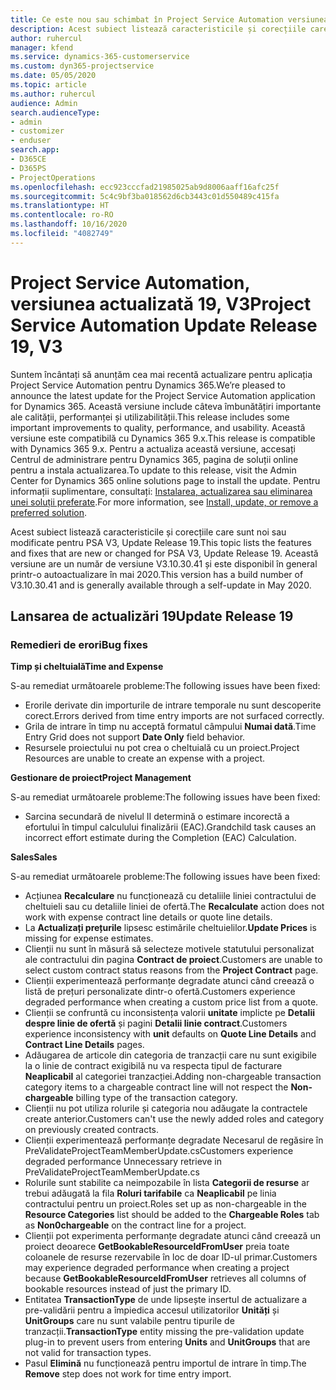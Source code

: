```yaml
---
title: Ce este nou sau schimbat în Project Service Automation versiunea actualizată 19, V3
description: Acest subiect listează caracteristicile și corecțiile care sunt disponibile în Project Service Automation V3, versiunea actualizată 19, V3.
author: ruhercul
manager: kfend
ms.service: dynamics-365-customerservice
ms.custom: dyn365-projectservice
ms.date: 05/05/2020
ms.topic: article
ms.author: ruhercul
audience: Admin
search.audienceType:
- admin
- customizer
- enduser
search.app:
- D365CE
- D365PS
- ProjectOperations
ms.openlocfilehash: ecc923cccfad21985025ab9d8006aaff16afc25f
ms.sourcegitcommit: 5c4c9bf3ba018562d6cb3443c01d550489c415fa
ms.translationtype: HT
ms.contentlocale: ro-RO
ms.lasthandoff: 10/16/2020
ms.locfileid: "4082749"
---
```

# <a name="project-service-automation-update-release-19-v3"></a><span data-ttu-id="65f2e-103">Project Service Automation, versiunea actualizată 19, V3</span><span class="sxs-lookup"><span data-stu-id="65f2e-103">Project Service Automation Update Release 19, V3</span></span>

<span data-ttu-id="65f2e-104">Suntem încântați să anunțăm cea mai recentă actualizare pentru aplicația Project Service Automation pentru Dynamics 365.</span><span class="sxs-lookup"><span data-stu-id="65f2e-104">We’re pleased to announce the latest update for the Project Service Automation application for Dynamics 365.</span></span> <span data-ttu-id="65f2e-105">Această versiune include câteva îmbunătățiri importante ale calității, performanței și utilizabilității.</span><span class="sxs-lookup"><span data-stu-id="65f2e-105">This release includes some important improvements to quality, performance, and usability.</span></span> <span data-ttu-id="65f2e-106">Această versiune este compatibilă cu Dynamics 365 9.x.</span><span class="sxs-lookup"><span data-stu-id="65f2e-106">This release is compatible with Dynamics 365 9.x.</span></span> <span data-ttu-id="65f2e-107">Pentru a actualiza această versiune, accesați Centrul de administrare pentru Dynamics 365, pagina de soluții online pentru a instala actualizarea.</span><span class="sxs-lookup"><span data-stu-id="65f2e-107">To update to this release, visit the Admin Center for Dynamics 365 online solutions page to install the update.</span></span> <span data-ttu-id="65f2e-108">Pentru informații suplimentare, consultați: [Instalarea, actualizarea sau eliminarea unei soluții preferate](https://docs.microsoft.com/power-platform/admin/install-remove-preferred-solution).</span><span class="sxs-lookup"><span data-stu-id="65f2e-108">For more information, see [Install, update, or remove a preferred solution](https://docs.microsoft.com/power-platform/admin/install-remove-preferred-solution).</span></span>

<span data-ttu-id="65f2e-109">Acest subiect listează caracteristicile și corecțiile care sunt noi sau modificate pentru PSA V3, Update Release 19.</span><span class="sxs-lookup"><span data-stu-id="65f2e-109">This topic lists the features and fixes that are new or changed for PSA V3, Update Release 19.</span></span> <span data-ttu-id="65f2e-110">Această versiune are un număr de versiune V3.10.30.41 și este disponibil în general printr-o autoactualizare în mai 2020.</span><span class="sxs-lookup"><span data-stu-id="65f2e-110">This version has a build number of V3.10.30.41 and is generally available through a self-update in May 2020.</span></span>

## <a name="update-release-19"></a><span data-ttu-id="65f2e-111">Lansarea de actualizări 19</span><span class="sxs-lookup"><span data-stu-id="65f2e-111">Update Release 19</span></span>

### <a name="bug-fixes"></a><span data-ttu-id="65f2e-112">Remedieri de erori</span><span class="sxs-lookup"><span data-stu-id="65f2e-112">Bug fixes</span></span>

<span data-ttu-id="65f2e-113">**Timp și cheltuială**</span><span class="sxs-lookup"><span data-stu-id="65f2e-113">**Time and Expense**</span></span>

<span data-ttu-id="65f2e-114">S-au remediat următoarele probleme:</span><span class="sxs-lookup"><span data-stu-id="65f2e-114">The following issues have been fixed:</span></span> 

- <span data-ttu-id="65f2e-115">Erorile derivate din importurile de intrare temporale nu sunt descoperite corect.</span><span class="sxs-lookup"><span data-stu-id="65f2e-115">Errors derived from time entry imports are not surfaced correctly.</span></span>
- <span data-ttu-id="65f2e-116">Grila de intrare în timp nu acceptă formatul câmpului **Numai dată**.</span><span class="sxs-lookup"><span data-stu-id="65f2e-116">Time Entry Grid does not support **Date Only** field behavior.</span></span>
- <span data-ttu-id="65f2e-117">Resursele proiectului nu pot crea o cheltuială cu un proiect.</span><span class="sxs-lookup"><span data-stu-id="65f2e-117">Project Resources are unable to create an expense with a project.</span></span>

<span data-ttu-id="65f2e-118">**Gestionare de proiect**</span><span class="sxs-lookup"><span data-stu-id="65f2e-118">**Project Management**</span></span>

<span data-ttu-id="65f2e-119">S-au remediat următoarele probleme:</span><span class="sxs-lookup"><span data-stu-id="65f2e-119">The following issues have been fixed:</span></span> 

-  <span data-ttu-id="65f2e-120">Sarcina secundară de nivelul II determină o estimare incorectă a efortului în timpul calculului finalizării (EAC).</span><span class="sxs-lookup"><span data-stu-id="65f2e-120">Grandchild task causes an incorrect effort estimate during the Completion (EAC) Calculation.</span></span>

<span data-ttu-id="65f2e-121">**Sales**</span><span class="sxs-lookup"><span data-stu-id="65f2e-121">**Sales**</span></span>

<span data-ttu-id="65f2e-122">S-au remediat următoarele probleme:</span><span class="sxs-lookup"><span data-stu-id="65f2e-122">The following issues have been fixed:</span></span> 

- <span data-ttu-id="65f2e-123">Acțiunea **Recalculare** nu funcționează cu detaliile liniei contractului de cheltuieli sau cu detaliile liniei de ofertă.</span><span class="sxs-lookup"><span data-stu-id="65f2e-123">The **Recalculate** action does not work with expense contract line details or quote line details.</span></span>
- <span data-ttu-id="65f2e-124">La **Actualizați prețurile** lipsesc estimările cheltuielilor.</span><span class="sxs-lookup"><span data-stu-id="65f2e-124">**Update Prices** is missing for expense estimates.</span></span>
-  <span data-ttu-id="65f2e-125">Clienții nu sunt în măsură să selecteze motivele statutului personalizat ale contractului din pagina **Contract de proiect**.</span><span class="sxs-lookup"><span data-stu-id="65f2e-125">Customers are unable to select custom contract status reasons from the **Project Contract** page.</span></span>
- <span data-ttu-id="65f2e-126">Clienții experimentează performanțe degradate atunci când creează o listă de prețuri personalizate dintr-o ofertă.</span><span class="sxs-lookup"><span data-stu-id="65f2e-126">Customers experience degraded performance when creating a custom price list from a quote.</span></span>
- <span data-ttu-id="65f2e-127">Clienții se confruntă cu inconsistența valorii **unitate** implicte pe **Detalii despre linie de ofertă** și pagini **Detalii linie contract**.</span><span class="sxs-lookup"><span data-stu-id="65f2e-127">Customers experience inconsistency with **unit** defaults on **Quote Line Details** and **Contract Line Details** pages.</span></span>
- <span data-ttu-id="65f2e-128">Adăugarea de articole din categoria de tranzacții care nu sunt exigibile la o linie de contract exigibilă nu va respecta tipul de facturare **Neaplicabil** al categoriei tranzacției.</span><span class="sxs-lookup"><span data-stu-id="65f2e-128">Adding non-chargeable transaction category items to a chargeable contract line will not respect the **Non-chargeable** billing type of the transaction category.</span></span>
- <span data-ttu-id="65f2e-129">Clienții nu pot utiliza rolurile și categoria nou adăugate la contractele create anterior.</span><span class="sxs-lookup"><span data-stu-id="65f2e-129">Customers can't use the newly added roles and category on previously created contracts.</span></span>
- <span data-ttu-id="65f2e-130">Clienții experimentează performanțe degradate Necesarul de regăsire în PreValidateProjectTeamMemberUpdate.cs</span><span class="sxs-lookup"><span data-stu-id="65f2e-130">Customers experience degraded performance Unnecessary retrieve in PreValidateProjectTeamMemberUpdate.cs</span></span>
- <span data-ttu-id="65f2e-131">Rolurile sunt stabilite ca neimpozabile în lista **Categorii de resurse** ar trebui adăugată la fila **Roluri tarifabile** ca **Neaplicabil** pe linia contractului pentru un proiect.</span><span class="sxs-lookup"><span data-stu-id="65f2e-131">Roles set up as non-chargeable in the **Resource Categories** list should be added to the **Chargeable Roles** tab as **Non0chargeable** on the contract line for a project.</span></span>
- <span data-ttu-id="65f2e-132">Clienții pot experimenta performanțe degradate atunci când creează un proiect deoarece **GetBookableResourceIdFromUser** preia toate coloanele de resurse rezervabile în loc de doar ID-ul primar.</span><span class="sxs-lookup"><span data-stu-id="65f2e-132">Customers may experience degraded performance when creating a project because **GetBookableResourceIdFromUser** retrieves all columns of bookable resources instead of just the primary ID.</span></span>
- <span data-ttu-id="65f2e-133">Entitatea **TransactionType** de unde lipsește insertul de actualizare a pre-validării pentru a împiedica accesul utilizatorilor **Unități** și **UnitGroups** care nu sunt valabile pentru tipurile de tranzacții.</span><span class="sxs-lookup"><span data-stu-id="65f2e-133">**TransactionType** entity missing the pre-validation update plug-in to prevent users from entering **Units** and **UnitGroups** that are not valid for transaction types.</span></span>
- <span data-ttu-id="65f2e-134">Pasul **Elimină** nu funcționează pentru importul de intrare în timp.</span><span class="sxs-lookup"><span data-stu-id="65f2e-134">The **Remove** step does not work for time entry import.</span></span>
